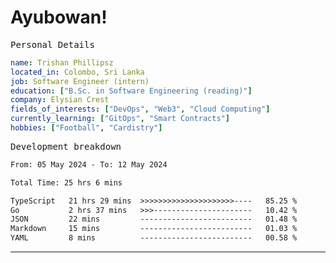 # Ayubowan!

<samp>Personal Details</samp>

```yaml
name: Trishan Phillipsz
located_in: Colombo, Sri Lanka
job: Software Engineer (intern)
education: ["B.Sc. in Software Engineering (reading)"]
company: Elysian Crest
fields_of_interests: ["DevOps", "Web3", "Cloud Computing"]
currently_learning: ["GitOps", "Smart Contracts"]
hobbies: ["Football", "Cardistry"]
```

<samp>Development breakdown</samp>

<!--START_SECTION:waka-->

```txt
From: 05 May 2024 - To: 12 May 2024

Total Time: 25 hrs 6 mins

TypeScript   21 hrs 29 mins  >>>>>>>>>>>>>>>>>>>>>----   85.25 %
Go           2 hrs 37 mins   >>>----------------------   10.42 %
JSON         22 mins         -------------------------   01.48 %
Markdown     15 mins         -------------------------   01.03 %
YAML         8 mins          -------------------------   00.58 %
```

<!--END_SECTION:waka-->

---
